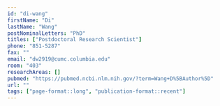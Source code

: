 ```yaml
---
id: "di-wang"
firstName: "Di"
lastName: "Wang"
postNominalLetters: "PhD"
titles: ["Postdoctoral Research Scientist"]
phone: "851-5287"
fax: ""
email: "dw2919@cumc.columbia.edu"
room: "403"
researchAreas: []
pubmed: "https://pubmed.ncbi.nlm.nih.gov/?term=Wang+D%5BAuthor%5D"
url: ""
tags: ["page-format::long", "publication-format::recent"]
---
```

